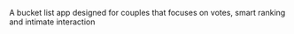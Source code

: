 A bucket list app designed for couples that focuses on votes, smart ranking and intimate interaction
